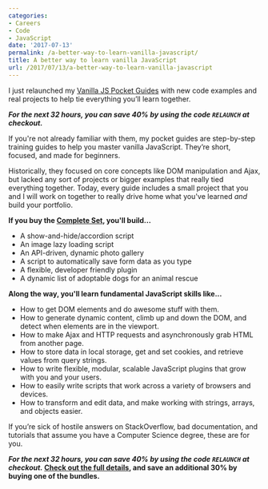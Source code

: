 ```yaml
---
categories:
- Careers
- Code
- JavaScript
date: '2017-07-13'
permalink: /a-better-way-to-learn-vanilla-javascript/
title: A better way to learn vanilla JavaScript
url: /2017/07/13/a-better-way-to-learn-vanilla-javascript
---
```


I just relaunched my [Vanilla JS Pocket Guides](https://gomakethings.com/guides/) with new code examples and real projects to help tie everything you’ll learn together.

**<em class="highlight" markdown="1">For the next 32 hours, you can save 40% by using the code `RELAUNCH` at checkout.</em>**

If you're not already familiar with them, my pocket guides are step-by-step training guides to help you master vanilla JavaScript. They’re short, focused, and made for beginners.

Historically, they focused on core concepts like DOM manipulation and Ajax, but lacked any sort of projects or bigger examples that really tied everything together. Today, every guide includes a small project that you and I will work on together to really drive home what you've learned *and* build your portfolio.

**If you buy the [Complete Set](https://gomakethings.com/guides/complete-set/), you'll build...**

- A show-and-hide/accordion script
- An image lazy loading script
- An API-driven, dynamic photo gallery
- A script to automatically save form data as you type
- A flexible, developer friendly plugin
- A dynamic list of adoptable dogs for an animal rescue

**Along the way, you'll learn fundamental JavaScript skills like...**

- How to get DOM elements and do awesome stuff with them.
- How to generate dynamic content, climb up and down the DOM, and detect when elements are in the viewport.
- How to make Ajax and HTTP requests and asynchronously grab HTML from another page.
- How to store data in local storage, get and set cookies, and retrieve values from query strings.
- How to write flexible, modular, scalable JavaScript plugins that grow with you and your users.
- How to easily write scripts that work across a variety of browsers and devices.
- How to transform and edit data, and make working with strings, arrays, and objects easier.

If you’re sick of hostile answers on StackOverflow, bad documentation, and tutorials that assume you have a Computer Science degree, these are for you.

**<em class="highlight" markdown="1">For the next 32 hours, you can save 40% by using the code `RELAUNCH` at checkout.</em> [Check out the full details](https://gomakethings.com/guides/), and save an additional 30% by buying one of the bundles.**